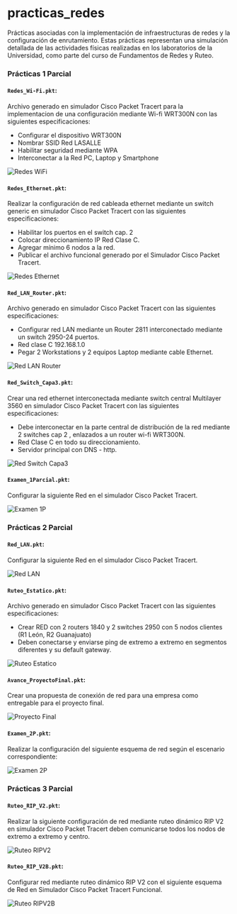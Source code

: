 # practicas_redes
Prácticas asociadas con la implementación de infraestructuras de redes y la configuración de enrutamiento. Estas prácticas representan una simulación detallada de las actividades físicas realizadas en los laboratorios de la Universidad, como parte del curso de Fundamentos de Redes y Ruteo.

### Prácticas 1 Parcial
#### `Redes_Wi-Fi.pkt`:
Archivo generado en simulador Cisco Packet Tracert para la implementacion de una configuración mediante Wi-fi  WRT300N con las siguientes especificaciones:
* Configurar el dispositivo WRT300N
* Nombrar SSID Red LASALLE
* Habilitar seguridad mediante WPA
* Interconectar a la Red PC, Laptop y Smartphone

![Redes WiFi](imagenes/redes_wifi.png)


#### `Redes_Ethernet.pkt`:
Realizar la configuración de red cableada ethernet mediante un switch generic en simulador Cisco Packet Tracert con las siguientes especificaciones:
* Habilitar los puertos en el switch cap. 2
* Colocar direccionamiento IP Red Clase C.
* Agregar mínimo 6 nodos a la red.
* Publicar el archivo funcional generado por el Simulador Cisco Packet Tracert.
  
![Redes Ethernet](imagenes/ethernet.png)


#### `Red_LAN_Router.pkt`:
Archivo generado en simulador Cisco Packet Tracert con las siguientes especificaciones:
* Configurar red LAN mediante un Router 2811 interconectado mediante un switch 2950-24 puertos.
* Red clase C 192.168.1.0
* Pegar 2 Workstations y 2 equipos Laptop mediante cable Ethernet.

![Red LAN Router](imagenes/router.png)


#### `Red_Switch_Capa3.pkt`:
Crear una red ethernet interconectada mediante switch central Multilayer 3560 en simulador Cisco Packet Tracert con las siguientes especificaciones:
* Debe interconectar en la parte central de distribución de la red mediante 2 switches cap 2 , enlazados a un router wi-fi WRT300N. 
* Red Clase C en todo su direccionamiento. 
* Servidor principal con DNS - http.

![Red Switch Capa3](imagenes/switch.png)


#### `Examen_1Parcial.pkt`:
Configurar la siguiente Red en el simulador Cisco Packet Tracert.

![Examen 1P](imagenes/examen1p.png)



### Prácticas 2 Parcial
#### `Red_LAN.pkt`:
Configurar la siguiente Red en el simulador Cisco Packet Tracert.

![Red LAN](imagenes/lan.png)


#### `Ruteo_Estatico.pkt`:
Archivo generado en simulador Cisco Packet Tracert con las siguientes especificaciones:
* Crear RED con 2 routers 1840 y 2 switches 2950 con 5 nodos clientes (R1 León, R2 Guanajuato)
* Deben conectarse y enviarse ping de extremo a extremo en segmentos diferentes y su default gateway.

![Ruteo Estatico](imagenes/ruteo_estatico.png)


#### `Avance_ProyectoFinal.pkt`:
Crear una propuesta de conexión de red para una empresa como entregable para el proyecto final.

![Proyecto Final](imagenes/proyecto_final.png)


#### `Examen_2P.pkt`:
Realizar la configuración del siguiente esquema de red según el escenario correspondiente:

![Examen 2P](imagenes/examen2p.png)


### Prácticas 3 Parcial
#### `Ruteo_RIP_V2.pkt`:
Realizar la siguiente configuración de red mediante ruteo dinámico RIP V2 en simulador Cisco Packet Tracert deben comunicarse todos los nodos de extremo a extremo y centro.

![Ruteo RIPV2](imagenes/ripv2.png)


#### `Ruteo_RIP_V2B.pkt`:
Configurar red mediante ruteo dinámico RIP V2 con el siguiente esquema de Red en Simulador Cisco Packet Tracert  Funcional.

![Ruteo RIPV2B](imagenes/ripv2b.png)
